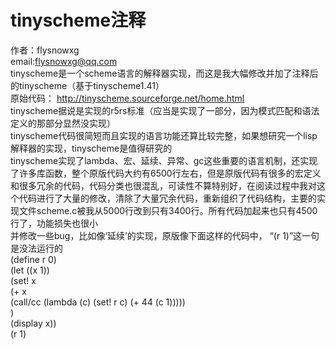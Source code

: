 # tinyscheme注释  
作者：flysnowxg  
email:flysnowxg@qq.com  
tinyscheme是一个scheme语言的解释器实现，而这是我大幅修改并加了注释后的tinyscheme（基于tinyscheme1.41）  
原始代码： http://tinyscheme.sourceforge.net/home.html  
tinyscheme据说是实现的r5rs标准（应当是实现了一部分，因为模式匹配和语法定义的那部分显然没实现）  
tinyscheme代码很简短而且实现的语言功能还算比较完整，如果想研究一个lisp解释器的实现，tinyscheme是值得研究的  
tinyscheme实现了lambda、宏、延续、异常、gc这些重要的语言机制，还实现了许多库函数，整个原版代码大约有6500行左右，但是原版代码有很多的宏定义和很多冗余的代码，代码分类也很混乱，可读性不算特别好，在阅读过程中我对这个代码进行了大量的修改，清除了大量冗余代码，重新组织了代码结构，主要的实现文件scheme.c被我从5000行改到只有3400行。所有代码加起来也只有4500行了，功能损失也很小  
并修改一些bug，比如像‘延续’的实现，原版像下面这样的代码中， “(r 1)”这一句是没法运行的  
(define r 0)  
(let ((x 1))  
	(set! x   
		(+ x  
			(call/cc (lambda (c) (set! r c) (+ 44 (c 1)))))  
	)  
	(display x))  
(r 1)  